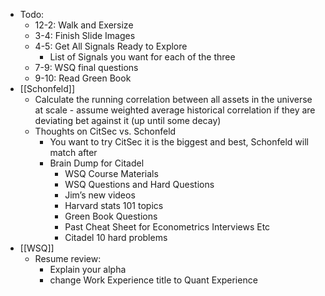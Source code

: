- Todo:
    - 12-2: Walk and Exersize
    - 3-4: Finish Slide Images
    - 4-5: Get All Signals Ready to Explore
        - List of Signals you want for each of the three
    - 7-9: WSQ final questions
    - 9-10: Read Green Book
- [[Schonfeld]]
    - Calculate the running correlation between all assets in the universe at scale - assume weighted average historical correlation if they are deviating bet against it (up until some decay)
    - Thoughts on CitSec vs. Schonfeld
        - You want to try CitSec it is the biggest and best, Schonfeld will match after
        - Brain Dump for Citadel
            - WSQ Course Materials
            - WSQ Questions and Hard Questions
            - Jim’s new videos
            - Harvard stats 101 topics
            - Green Book Questions
            - Past Cheat Sheet for Econometrics Interviews Etc 
            - Citadel 10 hard problems
- [[WSQ]]
    - Resume review:
        - Explain your alpha
        - change Work Experience title to Quant Experience

